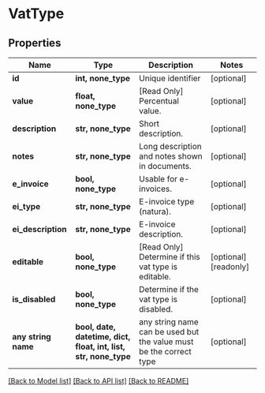 # VatType



## Properties
Name | Type | Description | Notes
------------ | ------------- | ------------- | -------------
**id** | **int, none_type** | Unique identifier | [optional] 
**value** | **float, none_type** | [Read Only] Percentual value. | [optional] 
**description** | **str, none_type** | Short description. | [optional] 
**notes** | **str, none_type** | Long description and notes shown in documents. | [optional] 
**e_invoice** | **bool, none_type** | Usable for e-invoices. | [optional] 
**ei_type** | **str, none_type** | E-invoice type (natura). | [optional] 
**ei_description** | **str, none_type** | E-invoice description. | [optional] 
**editable** | **bool, none_type** | [Read Only] Determine if this vat type is editable. | [optional] [readonly] 
**is_disabled** | **bool, none_type** | Determine if the vat type is disabled. | [optional] 
**any string name** | **bool, date, datetime, dict, float, int, list, str, none_type** | any string name can be used but the value must be the correct type | [optional]

[[Back to Model list]](../README.md#documentation-for-models) [[Back to API list]](../README.md#documentation-for-api-endpoints) [[Back to README]](../README.md)


